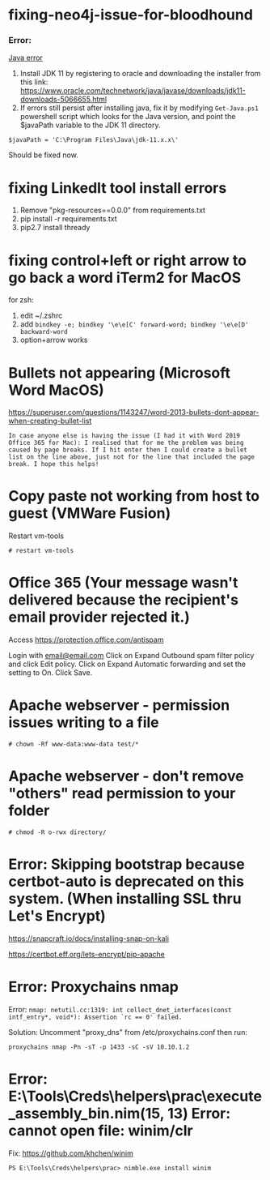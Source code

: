 # fixing-neo4j-issue-for-bloodhound

### Error:
[Java error](https://imgur.com/Fl3rPPI)

1. Install JDK 11 by registering to oracle and downloading the installer from this link: https://www.oracle.com/technetwork/java/javase/downloads/jdk11-downloads-5066655.html
2. If errors still persist after installing java, fix it by modifying `Get-Java.ps1` powershell script which looks for the Java version, and point the $javaPath variable to the JDK 11 directory.

`$javaPath = 'C:\Program Files\Java\jdk-11.x.x\'`

Should be fixed now.

# fixing LinkedIt tool install errors

1. Remove "pkg-resources==0.0.0" from requirements.txt
2. pip install -r requirements.txt
2. pip2.7 install thready

# fixing control+left or right arrow to go back a word iTerm2 for MacOS

for zsh:

1. edit ~/.zshrc
2. add `bindkey -e; bindkey '\e\e[C' forward-word; bindkey '\e\e[D' backward-word`
3. option+arrow works

# Bullets not appearing (Microsoft Word MacOS)
https://superuser.com/questions/1143247/word-2013-bullets-dont-appear-when-creating-bullet-list
```
In case anyone else is having the issue (I had it with Word 2019 Office 365 for Mac): I realised that for me the problem was being caused by page breaks. If I hit enter then I could create a bullet list on the line above, just not for the line that included the page break. I hope this helps!
```

# Copy paste not working from host to guest (VMWare Fusion)
Restart vm-tools
```
# restart vm-tools
```

# Office 365 (Your message wasn't delivered because the recipient's email provider rejected it.)

Access https://protection.office.com/antispam

Login with email@email.com
Click on Expand Outbound spam filter policy and click Edit policy.
Click on Expand Automatic forwarding and set the setting to On.
Click Save.

# Apache webserver - permission issues writing to a file
```
# chown -Rf www-data:www-data test/*
```

# Apache webserver - don't remove "others" read permission to your folder 
```
# chmod -R o-rwx directory/
```

# Error: Skipping bootstrap because certbot-auto is deprecated on this system. (When installing SSL thru Let's Encrypt)
https://snapcraft.io/docs/installing-snap-on-kali

https://certbot.eff.org/lets-encrypt/pip-apache

# Error: Proxychains nmap
Error: ```nmap: netutil.cc:1319: int collect_dnet_interfaces(const intf_entry*, void*): Assertion `rc == 0' failed.```

Solution: Uncomment "proxy_dns" from /etc/proxychains.conf then run:
```
proxychains nmap -Pn -sT -p 1433 -sC -sV 10.10.1.2 
```

# Error: E:\Tools\Creds\helpers\prac\execute_assembly_bin.nim(15, 13) Error: cannot open file: winim/clr
Fix: https://github.com/khchen/winim
```
PS E:\Tools\Creds\helpers\prac> nimble.exe install winim
```
